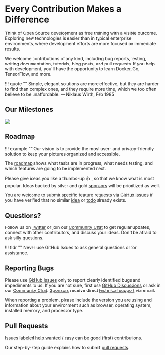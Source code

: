 # Every Contribution Makes a Difference

Think of Open Source development as free training with a visible outcome.
Exploring new technologies is easier than in typical enterprise environments, where development efforts are more focused 
on immediate results.

We welcome contributions of any kind, including bug reports, testing, writing documentation, tutorials, blog posts, 
and pull requests. If you help with development, you'll have the opportunity to learn Docker, Go, TensorFlow, and more.

!!! quote ""
    Simple, elegant solutions are more effective, but they are harder to find than complex ones, and they require more 
    time, which we too often believe to be unaffordable. — Niklaus Wirth, Feb 1985

## Our Milestones

![](https://dl.photoprism.org/img/milestones.png)

## Roadmap ##

!!! example ""
    Our vision is to provide the most user- and privacy-friendly solution to keep your pictures organized and accessible.

The [roadmap](https://github.com/photoprism/photoprism/projects/5) shows what tasks are in progress, 
what needs testing, and which features are going to be implemented next.

Please give ideas you like a thumbs-up 👍  , so that we know what is most popular.
Ideas backed by silver and gold [sponsors](../funding.md) will be prioritized as well.

You are welcome to submit specific feature requests via [GitHub Issues](https://github.com/photoprism/photoprism/issues) 
if you have verified that no similar [idea](https://github.com/photoprism/photoprism/labels/idea) or 
[todo](https://github.com/photoprism/photoprism/labels/todo) already exists.

## Questions?

Follow us on [Twitter](https://twitter.com/photoprism_app) or join our [Community Chat](https://gitter.im/browseyourlife/community)
to get regular updates, connect with other contributors, and discuss your ideas. Don't be afraid to ask silly questions.

!!! tldr ""
    Never use GitHub Issues to ask general questions or for assistance.

## Reporting Bugs ##

Please use [GitHub Issues](https://github.com/photoprism/photoprism/issues) only to report clearly identified bugs and impediments to us.
If you are not sure, first use [GitHub Discussions](https://github.com/photoprism/photoprism/discussions) or ask in 
our [Community Chat](https://gitter.im/browseyourlife/community). [Sponsors](../funding.md) receive direct 
[technical support](https://photoprism.app/contact) via email.

When reporting a problem, please include the version you are using and information 
about your environment such as browser, operating system, installed memory, and 
processor type.

## Pull Requests

Issues labeled [help wanted](https://github.com/photoprism/photoprism/labels/help%20wanted) /
[easy](https://github.com/photoprism/photoprism/labels/easy) can be good (first) contributions.

Our step-by-step guide explains how to submit [pull requests](pull-requests.md).